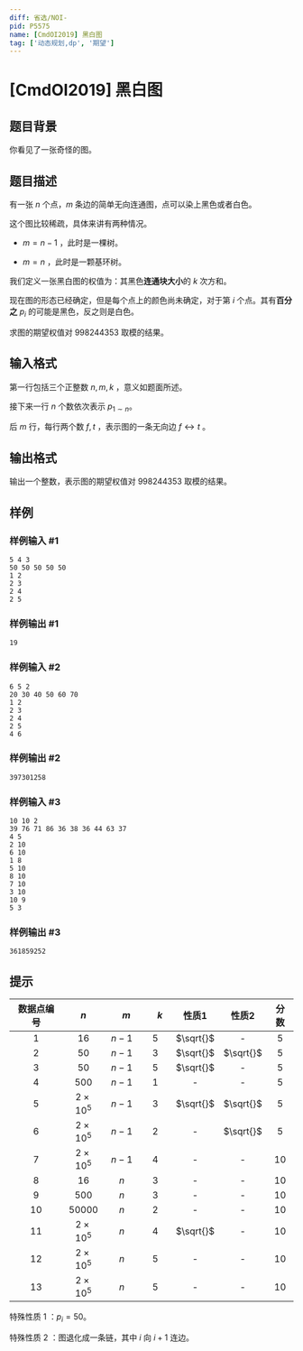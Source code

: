 ```yaml
---
diff: 省选/NOI-
pid: P5575
name: [CmdOI2019] 黑白图
tag: ['动态规划,dp', '期望']
---
```

# [CmdOI2019] 黑白图
## 题目背景

你看见了一张奇怪的图。
## 题目描述

有一张 $n$ 个点，$m$ 条边的简单无向连通图，点可以染上黑色或者白色。

这个图比较稀疏，具体来讲有两种情况。

- $m=n-1$ ，此时是一棵树。

- $m=n$ ，此时是一颗基环树。

我们定义一张黑白图的权值为：其黑色**连通块大小**的 $k$ 次方和。

现在图的形态已经确定，但是每个点上的颜色尚未确定，对于第 $i$ 个点。其有**百分之** $p_i$ 的可能是黑色，反之则是白色。

求图的期望权值对 $998244353$ 取模的结果。
## 输入格式

第一行包括三个正整数 $n,m,k$ ，意义如题面所述。

接下来一行 $n$ 个数依次表示 $p_{1\sim n}$。

后 $m$ 行，每行两个数 $f,t$ ，表示图的一条无向边 $f\leftrightarrow t$ 。
## 输出格式

输出一个整数，表示图的期望权值对 $998244353$ 取模的结果。
## 样例

### 样例输入 #1
```
5 4 3
50 50 50 50 50
1 2
2 3
2 4
2 5
```
### 样例输出 #1
```
19
```
### 样例输入 #2
```
6 5 2
20 30 40 50 60 70
1 2
2 3
2 4
2 5
4 6
```
### 样例输出 #2
```
397301258
```
### 样例输入 #3
```
10 10 2
39 76 71 86 36 38 36 44 63 37 
4 5
2 10
6 10
1 8
5 10
8 10
7 10
3 10
10 9
5 3
```
### 样例输出 #3
```
361859252
```
## 提示

| 数据点编号 | $n$ | 　$m$　 | 　$k$　 | 性质1 | 性质2 | 分数 |
| :--: | :--: | :--: | :--: | :--: | :--: | :--: |
| 1 | $16$ | $n-1$ | $5$ | $\sqrt{}$ | - | $5$ |
| 2 | $50$ | $n-1$ | $3$ | $\sqrt{}$ | $\sqrt{}$ | $5$ |
| 3 | $50$ | $n-1$ | $5$ | $\sqrt{}$ | - | $5$ |
| 4 | $500$ | $n-1$ | $1$ | - | - | $5$ |
| 5 | $2\times 10^5$ | $n-1$ | $3$ | $\sqrt{}$ | $\sqrt{}$ | $5$ |
| 6 | $2\times 10^5$ | $n-1$ | $2$ | - | $\sqrt{}$ | $5$ |
| 7 | $2\times 10^5$ | $n-1$ | $4$ | - | - | $10$ |
| 8 | $16$ | $n$ | $3$ | - | - | $10$ |
| 9 | $500$ | $n$ | $3$ | - | - | $10$ |
| 10 | $50000$ | $n$ | $2$ | - | - | $10$ |
| 11 | $2\times 10^5$ | $n$ | $4$ | $\sqrt{}$ | - | $10$ |
| 12 | $2\times 10^5$ | $n$ | $5$ | - | - | $10$ |
| 13 | $2\times 10^5$ | $n$ | $5$ | - | - | $10$ |

特殊性质 $1$ ：$p_i=50$。

特殊性质 $2$ ：图退化成一条链，其中 $i$ 向 $i+1$ 连边。
